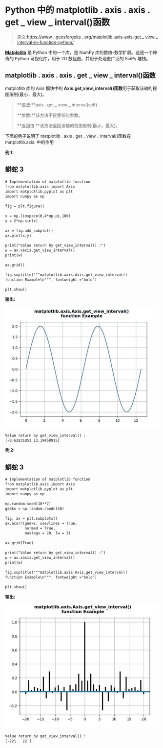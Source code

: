 # Python 中的 matplotlib . axis . axis . get _ view _ interval()函数

> 原文:[https://www . geesforgeks . org/matplotlib-axis-axis-get _ view _ interval-in-function-python/](https://www.geeksforgeeks.org/matplotlib-axis-axis-get_view_interval-function-in-python/)

[**Matplotlib**](https://www.geeksforgeeks.org/python-introduction-matplotlib/) 是 Python 中的一个库，是 NumPy 库的数值-数学扩展。这是一个神奇的 Python 可视化库，用于 2D 数组图，并用于处理更广泛的 SciPy 堆栈。

## matplotlib . axis . axis . get _ view _ interval()函数

matplotlib 库的 Axis 模块中的 **Axis.get_view_interval()函数**用于获取该轴的视图限制(最小，最大)。

> **语法:**axis . get _ view _ interval(self)
> 
> **参数:**该方法不接受任何参数。
> 
> **返回值:**该方法返回该轴的视图限制(最小，最大)。

下面的例子说明了 matplotlib . axis . get _ view _ interval()函数在 matplotlib.axis:
中的作用

**例 1:**

## 蟒蛇 3

```
# Implementation of matplotlib function
from matplotlib.axis import Axis
import matplotlib.pyplot as plt
import numpy as np 

fig = plt.figure()

x = np.linspace(0,4*np.pi,100)
y = 2*np.sin(x)

ax = fig.add_subplot()
ax.plot(x,y)

print("Value return by get_view_interval() :")
w = ax.xaxis.get_view_interval()
print(w)

ax.grid() 

fig.suptitle("""matplotlib.axis.Axis.get_view_interval()
function Example\n""", fontweight ="bold")  

plt.show()
```

**输出:**

![](img/33bd1cebd0d819ce3f00cdf9c52077f7.png)

```
Value return by get_view_interval() :
[-0.62831853 13.19468915]

```

**例 2:**

## 蟒蛇 3

```
# Implementation of matplotlib function
from matplotlib.axis import Axis
import matplotlib.pyplot as plt
import numpy as np 

np.random.seed(10**7)  
geeks = np.random.randn(40)  

fig, ax = plt.subplots()  
ax.acorr(geeks, usevlines = True,  
         normed = True,  
         maxlags = 20, lw = 3)  

ax.grid(True)

print("Value return by get_view_interval() :")
w = ax.xaxis.get_view_interval()
print(w)

fig.suptitle("""matplotlib.axis.Axis.get_view_interval()
function Example\n""", fontweight ="bold")  

plt.show()
```

**输出:**

![](img/1a6cba4aedba15ad9d2bf51f8b4c76d6.png)

```
Value return by get_view_interval() :
[-22\.  22.]

```